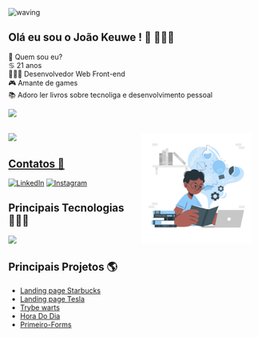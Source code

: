 ![waving](https://capsule-render.vercel.app/api?type=waving&height=200&text=JoãoKeuwe%20&fontAlignY=40&color=gradient)

## Olá eu sou o João Keuwe ! 👋 👨🏾‍💻 

 
🔭 Quem sou eu? <br>
♋ 21 anos <br>
👨🏾‍💻 Desenvolvedor Web Front-end <br>
🎮 Amante de games <br>
📚 Adoro ler livros sobre tecnoliga e desenvolvimento pessoal <br>


<div>
 <a href="https://github.com/joaokeuwe">
<img height = "200em" src= "https://github-readme-stats.vercel.app/api?username=JoaoKeuwe&show_icons=true&theme=radical&include_all_commits=true&count_private=true"/>

</div>
 
 ## 
 
 <img height="200em" src="https://github-readme-stats.vercel.app/api/top-langs/?username=JoaoKeuwe&layout=compact&langs_count=7&theme=radical"/> 
 
 <img align='right' height='220' style="margin-right:17px" src='programmer.png.webp' alt='Programmer'>

<br>

## Contatos 📲

[![LinkedIn][2.2]][2] [![Instagram][3.2]][3]

[2.2]: https://s4.uupload.ir/files/linkedin_amwn.png
[3.2]: https://s4.uupload.ir/files/instagram_6djz.png
[4.2]: https://s4.uupload.ir/files/telegram_q47u.png

[2]: https://www.linkedin.com/in/joaokeuwe/
[3]: https://www.instagram.com/joao_keuwe

## Principais Tecnologias 👨🏾‍💻
<p>
<a href="https://skillicons.dev">
 <img src="https://skillicons.dev/icons?i=js,typescript,html,css,react,nodejs,mysql,mongodb,redux,bootstrap,docker,vscode,heroku,powershell,bash,linux,git,github&perline=9"/>
 </a>
</p>



## Principais Projetos 🌎
  
- [Landing page Starbucks](https://joaokeuwe.github.io/landingPage-starbucks/)
- [Landing page Tesla](https://joaokeuwe.github.io/Landing-Page-Tesla/)
- [Trybe warts](https://joaokeuwe.github.io/Project-Trybe-Warts/) 
- [Hora Do Dia](https://joaokeuwe.github.io/Hora-do-dia.github.io/) 
- [Primeiro-Forms](https://joaokeuwe.github.io/primeiro-forms.github.io/?)
  




